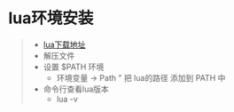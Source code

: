 # lua环境安装

>- [lua下载地址](http://joedf.ahkscript.org/LuaBuilds/)
>- 解压文件
>- 设置 $PATH 环境
>   - 环境变量 -> Path " 把 lua的路径 添加到 PATH 中 
>- 命令行查看lua版本
>   - lua -v






